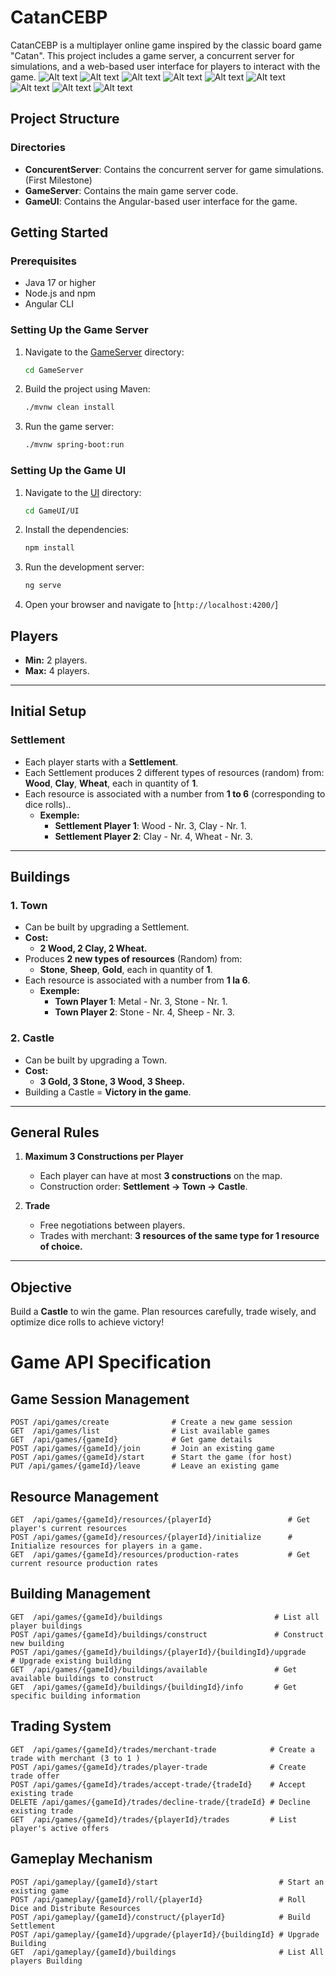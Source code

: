 # CatanCEBP

CatanCEBP is a multiplayer online game inspired by the classic board game "Catan". This project includes a game server, a concurrent server for simulations, and a web-based user interface for players to interact with the game.
![Alt text](https://github.com/crisanalex08/CatanCEBP/blob/RaulBus01-patch-3/Landing.png)
![Alt text](https://github.com/crisanalex08/CatanCEBP/blob/RaulBus01-patch-3/CreateGame.png)
![Alt text](https://github.com/crisanalex08/CatanCEBP/blob/RaulBus01-patch-3/StartGame.png)
![Alt text](https://github.com/crisanalex08/CatanCEBP/blob/RaulBus01-patch-3/Game.png)
![Alt text](https://github.com/crisanalex08/CatanCEBP/blob/RaulBus01-patch-3/MerchantTrade.png)
![Alt text](https://github.com/crisanalex08/CatanCEBP/blob/RaulBus01-patch-3/TradeWithPlayer.png)
![Alt text](https://github.com/crisanalex08/CatanCEBP/blob/RaulBus01-patch-3/BuiltSettlement.png)
![Alt text](https://github.com/crisanalex08/CatanCEBP/blob/RaulBus01-patch-3/Upgrade%20Settlement.png)
![Alt text](https://github.com/crisanalex08/CatanCEBP/blob/RaulBus01-patch-3/Winner.png)
## Project Structure
### Directories

- **ConcurentServer**: Contains the concurrent server for game simulations.(First Milestone)
- **GameServer**: Contains the main game server code.
- **GameUI**: Contains the Angular-based user interface for the game.

## Getting Started

### Prerequisites

- Java 17 or higher
- Node.js and npm
- Angular CLI

### Setting Up the Game Server
1. Navigate to the [GameServer](http://_vscodecontentref_/#%7B%22uri%22%3A%7B%22%24mid%22%3A1%2C%22fsPath%22%3A%22c%3A%5C%5CUsers%5C%5Csraul%5C%5CIdeaProjects%5C%5CCatanCEBP%5C%5CGameServer%22%2C%22_sep%22%3A1%2C%22path%22%3A%22%2Fc%3A%2FUsers%2Fsraul%2FIdeaProjects%2FCatanCEBP%2FGameServer%22%2C%22scheme%22%3A%22file%22%7D%7D) directory:
    ```sh
    cd GameServer
    ```

2. Build the project using Maven:
    ```sh
    ./mvnw clean install
    ```

3. Run the game server:
    ```sh
    ./mvnw spring-boot:run
    ```

### Setting Up the Game UI

1. Navigate to the [UI](http://_vscodecontentref_/#%7B%22uri%22%3A%7B%22%24mid%22%3A1%2C%22fsPath%22%3A%22c%3A%5C%5CUsers%5C%5Csraul%5C%5CIdeaProjects%5C%5CCatanCEBP%5C%5CGameUI%5C%5CUI%22%2C%22_sep%22%3A1%2C%22path%22%3A%22%2Fc%3A%2FUsers%2Fsraul%2FIdeaProjects%2FCatanCEBP%2FGameUI%2FUI%22%2C%22scheme%22%3A%22file%22%7D%7D) directory:
    ```sh
    cd GameUI/UI
    ```

2. Install the dependencies:
    ```sh
    npm install
    ```

3. Run the development server:
    ```sh
    ng serve
    ```

4. Open your browser and navigate to [`http://localhost:4200/`]

## **Players**
- **Min:** 2 players.
- **Max:** 4 players.
---

## **Initial Setup**
### **Settlement**
- Each player starts with a **Settlement**.
- Each Settlement produces 2 different types of resources (random) from: **Wood**, **Clay**, **Wheat**, each in quantity of **1**.
- Each resource is associated with a number from **1 to 6** (corresponding to dice rolls)..  
  - **Exemple:**  
    - **Settlement Player 1**: Wood - Nr. 3, Clay - Nr. 1.  
    - **Settlement Player 2**: Clay - Nr. 4, Wheat - Nr. 3.

---

## **Buildings**

### **1. Town**
- Can be built by upgrading a Settlement.
- **Cost:**  
  - **2 Wood, 2 Clay, 2 Wheat.**
- Produces **2 new types of resources** (Random) from:  
  - **Stone**, **Sheep**, **Gold**, each in quantity of **1**.
- Each resource is associated with a number from **1 la 6**.  
  - **Exemple:**  
    - **Town Player 1**: Metal - Nr. 3, Stone - Nr. 1.  
    - **Town Player 2**: Stone - Nr. 4, Sheep - Nr. 3.

### **2. Castle**
- Can be built by upgrading a Town.
- **Cost:**  
  - **3 Gold, 3 Stone, 3 Wood, 3 Sheep.**
- Building a Castle = **Victory in the game**.

---

## **General Rules**
1. **Maximum 3 Constructions per Player**
   - Each player can have at most **3 constructions** on the map.
   - Construction order: **Settlement → Town → Castle**.

2. **Trade**
   - Free negotiations between players.
   - Trades with merchant: **3 resources of the same type for 1 resource of choice.**

---

## **Objective**
Build a **Castle** to win the game. Plan resources carefully, trade wisely, and optimize dice rolls to achieve victory!


# Game API Specification


## Game Session Management
```
POST /api/games/create              # Create a new game session
GET  /api/games/list                # List available games
GET  /api/games/{gameId}            # Get game details
POST /api/games/{gameId}/join       # Join an existing game
POST /api/games/{gameId}/start      # Start the game (for host)
PUT /api/games/{gameId}/leave       # Leave an existing game
```

## Resource Management
```
GET  /api/games/{gameId}/resources/{playerId}                 # Get player's current resources
POST /api/games/{gameId}/resources/{playerId}/initialize      # Initialize resources for players in a game.
GET  /api/games/{gameId}/resources/production-rates           # Get current resource production rates
```

## Building Management
```
GET  /api/games/{gameId}/buildings                         # List all player buildings
POST /api/games/{gameId}/buildings/construct               # Construct new building
POST /api/games/{gameId}/buildings/{playerId}/{buildingId}/upgrade    # Upgrade existing building
GET  /api/games/{gameId}/buildings/available               # Get available buildings to construct
GET  /api/games/{gameId}/buildings/{buildingId}/info       # Get specific building information
```

## Trading System
```
GET  /api/games/{gameId}/trades/merchant-trade            # Create a trade with merchant (3 to 1 )
POST /api/games/{gameId}/trades/player-trade              # Create trade offer
POST /api/games/{gameId}/trades/accept-trade/{tradeId}    # Accept existing trade
DELETE /api/games/{gameId}/trades/decline-trade/{tradeId} # Decline existing trade
GET  /api/games/{gameId}/trades/{playerId}/trades         # List player's active offers

```

## Gameplay Mechanism
```
POST /api/gameplay/{gameId}/start                           # Start an existing game
POST /api/gameplay/{gameId}/roll/{playerId}                 # Roll Dice and Distribute Resources
POST /api/gameplay/{gameId}/construct/{playerId}            # Build Settlement
POST /api/gameplay/{gameId}/upgrade/{playerId}/{buildingId} # Upgrade Building
GET  /api/gameplay/{gameId}/buildings                       # List All players Building 
```
